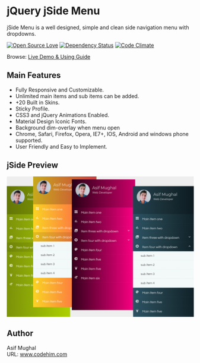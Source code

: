 # jQuery jSide Menu
jSide Menu is a well designed, simple and clean side navigation menu with dropdowns. 

[![Open Source Love](https://badges.frapsoft.com/os/mit/mit.svg?v=102)](https://github.com/ellerbrock/open-source-badge/)
[![Dependency Status](https://david-dm.org/boennemann/badges.svg)](https://david-dm.org/boennemann/badges)
[![Code Climate](https://codeclimate.com/github/boennemann/badges.svg)](https://codeclimate.com/github/boennemann/badges)

Browse: [Live Demo & Using Guide](https://codehimblog.github.io/jquery-jside-menu/)

## Main Features
* Fully Responsive and Customizable.
* Unlimited main items and sub items can be added.
* +20 Built in Skins.
* Sticky Profile.
* CSS3 and jQuery Animations Enabled.
* Material Design Iconic Fonts.
* Background dim-overlay when menu open
* Chrome, Safari, Firefox, Opera, IE7+, IOS, Android and windows phone supported.
* User Friendly and Easy to Implement.

## jSide Preview
<img src="img/preview.jpg">

## Author
Asif Mughal <br />
URL: www.codehim.com
